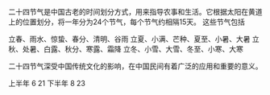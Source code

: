 二十四节气是中国古老的时间划分方式，用来指导农事和生活。它根据太阳在黄道上的位置划分，将一年分为24个节气，每个节气约相隔15天。
这些节气包括

立春、雨水、惊蛰、春分、清明、谷雨
立夏、小满、芒种、夏至、小暑、大暑
立秋、处暑、白露、秋分、寒露、霜降
立冬、小雪、大雪、冬至、小寒、大寒

二十四节气深受中国传统文化的影响，在中国民间有着广泛的应用和重要的意义。

上半年 6 21 下半年 8 23